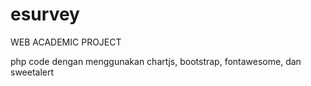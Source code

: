 # esurvey
WEB ACADEMIC PROJECT

php code dengan menggunakan chartjs, bootstrap, fontawesome, dan sweetalert
